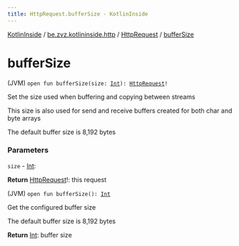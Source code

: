 ```yaml
---
title: HttpRequest.bufferSize - KotlinInside
---
```


[KotlinInside](../../index.html) / [be.zvz.kotlininside.http](../index.html) / [HttpRequest](index.html) / [bufferSize](./buffer-size.html)

# bufferSize

(JVM) `open fun bufferSize(size: `[`Int`](https://kotlinlang.org/api/latest/jvm/stdlib/kotlin/-int/index.html)`): `[`HttpRequest`](index.html)`!`

Set the size used when buffering and copying between streams

 This size is also used for send and receive buffers created for both char and byte arrays

 The default buffer size is 8,192 bytes

### Parameters

`size` - [Int](https://kotlinlang.org/api/latest/jvm/stdlib/kotlin/-int/index.html):

**Return**
[HttpRequest](index.html)!: this request

(JVM) `open fun bufferSize(): `[`Int`](https://kotlinlang.org/api/latest/jvm/stdlib/kotlin/-int/index.html)

Get the configured buffer size

 The default buffer size is 8,192 bytes

**Return**
[Int](https://kotlinlang.org/api/latest/jvm/stdlib/kotlin/-int/index.html): buffer size

